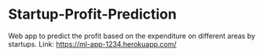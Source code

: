# Startup-Profit-Prediction
Web app to predict the profit based on the expenditure on different areas by startups.
Link: 
https://ml-app-1234.herokuapp.com/
